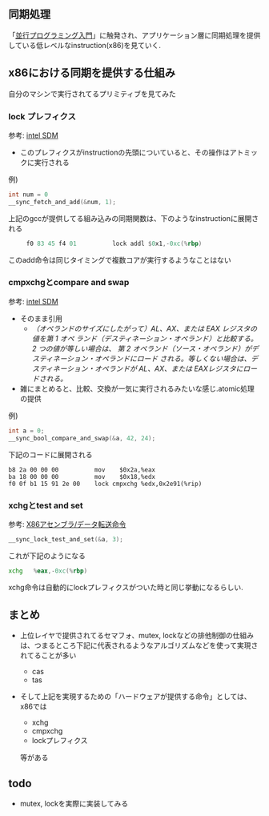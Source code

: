 ## 同期処理
「[並行プログラミング入門](https://www.oreilly.co.jp/books/9784873119595/)」に触発され、アプリケーション層に同期処理を提供している低レベルなinstruction(x86)を見ていく.

## x86における同期を提供する仕組み
自分のマシンで実行されてるプリミティブを見てみた
### lock プレフィクス
参考: [intel SDM](https://www.intel.co.jp/content/dam/www/public/ijkk/jp/ja/documents/developer/IA32_Arh_Dev_Man_Vol2A_i.pdf)
* このプレフィクスがinstructionの先頭についていると、その操作はアトミックに実行される

例)
```c
int num = 0
__sync_fetch_and_add(&num, 1);
```
上記のgccが提供してる組み込みの同期関数は、下のようなinstructionに展開される
```asm
     f0 83 45 f4 01          lock addl $0x1,-0xc(%rbp)
```
このadd命令は同じタイミングで複数コアが実行するようなことはない
### cmpxchgとcompare and swap
参考: [intel SDM](https://www.intel.co.jp/content/dam/www/public/ijkk/jp/ja/documents/developer/IA32_Arh_Dev_Man_Vol2A_i.pdf)
* そのまま引用
    * *（オペランドのサイズにしたがって）AL、AX、または EAX レジスタの値を第 1 オペ
ランド（デスティネーション・オペランド）と比較する。2 つの値が等しい場合は、
第 2 オペランド（ソース・オペランド）がデスティネーション・オペランドにロード
される。等しくない場合は、デスティネーション・オペランドが AL、AX、または
EAXレジスタにロードされる。*
* 雑にまとめると、比較、交換が一気に実行されるみたいな感じ.atomic処理の提供

例)
```c
int a = 0;
__sync_bool_compare_and_swap(&a, 42, 24);
```
下記のコードに展開される
```
b8 2a 00 00 00          mov    $0x2a,%eax
ba 18 00 00 00          mov    $0x18,%edx
f0 0f b1 15 91 2e 00    lock cmpxchg %edx,0x2e91(%rip)     
```


### xchgとtest and set
参考: [X86アセンブラ/データ転送命令](https://ja.wikibooks.org/wiki/X86%E3%82%A2%E3%82%BB%E3%83%B3%E3%83%96%E3%83%A9/%E3%83%87%E3%83%BC%E3%82%BF%E8%BB%A2%E9%80%81%E5%91%BD%E4%BB%A4)
```c
__sync_lock_test_and_set(&a, 3);
```
これが下記のようになる
```asm
xchg   %eax,-0xc(%rbp)
```
xchg命令は自動的にlockプレフィクスがついた時と同じ挙動になるらしい.


## まとめ
* 上位レイヤで提供されてるセマフォ、mutex, lockなどの排他制御の仕組みは、つまるところ下記に代表されるようなアルゴリズムなどを使って実現されてることが多い
  * cas
  * tas
* そして上記を実現するための「ハードウェアが提供する命令」としては、x86では
  * xchg
  * cmpxchg
  * lockプレフィクス  

  等がある

## todo
* mutex, lockを実際に実装してみる
